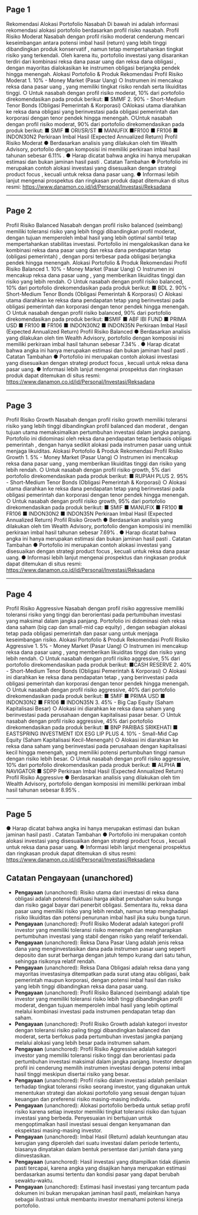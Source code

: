 
## Page 1

Rekomendasi Alokasi Portofolio Nasabah  Di bawah ini adalah informasi rekomendasi alokasi portofolio berdasarkan profil risiko nasabah.   Profil Risiko Moderat  Nasabah dengan profil risiko  moderat  cenderung mencari keseimbangan antara  potensi imbal  hasil (return) yang lebih tinggi dibandingkan produk konservatif , namun tetap  mempertahankan tingkat risiko yang terkendali. Oleh karena itu, portofolio investasi yang  disarankan terdiri dari kombinasi  reksa dana pasar uang dan reksa dana obligasi , dengan  mayoritas dialokasikan ke instrumen obligasi berjangka pendek hingga menengah.  Alokasi Portofolio & Produk Rekomendasi Profil Risiko Moderat  1.​  10% - Money Market (Pasar Uang)  ○​ Instrumen ini mencakup  reksa dana pasar uang , yang memiliki tingkat risiko  rendah serta likuiditas tinggi.  ○​  Untuk nasabah dengan profil risiko moderat, 10% dari portofolio  direkomendasikan pada produk berikut:  ■​  SMMF  2.​  90% - Short-Medium Tenor Bonds (Obligasi Pemerintah & Korporasi)  ○​ Alokasi utama diarahkan ke  reksa dana obligasi  yang berinvestasi pada  obligasi pemerintah dan korporasi dengan tenor pendek hingga menengah.  ○​  Untuk nasabah dengan profil risiko moderat, 90% dari portofolio  direkomendasikan pada produk berikut:  ■​  SMIF  ■​  ORI/SR/ST  ■​  MANUFIX  ■​  FR100  ■​  FR106  ■​  INDON30N2  Perkiraan Imbal Hasil (Expected Annualized Return) Profil Risiko Moderat  ●​ Berdasarkan analisis yang dilakukan oleh tim Wealth Advisory, portofolio dengan  komposisi ini memiliki  perkiraan imbal hasil tahunan sebesar 6.11% .  ●​ Harap dicatat bahwa angka ini hanya merupakan estimasi dan  bukan jaminan hasil  pasti .  Catatan Tambahan  ●​ Portofolio ini merupakan contoh alokasi investasi yang disesuaikan dengan strategi  product focus , kecuali untuk reksa dana pasar uang.  ●​ Informasi lebih lanjut mengenai prospektus dan ringkasan produk dapat ditemukan di  situs resmi:  https://www.danamon.co.id/id/Personal/Investasi/Reksadana


---


## Page 2

Profil Risiko Balanced  Nasabah dengan profil risiko  balanced  (seimbang) memiliki toleransi risiko yang lebih tinggi  dibandingkan profil moderat, dengan tujuan memperoleh  imbal hasil yang lebih optimal sambil tetap mempertahankan stabilitas investasi. Portofolio ini mengalokasikan dana ke  kombinasi  reksa dana pasar uang dan reksa dana pendapatan tetap (obligasi pemerintah) ,  dengan porsi terbesar pada obligasi berjangka pendek hingga menengah.  Alokasi Portofolio & Produk Rekomendasi Profil Risiko Balanced  1.​  10% - Money Market (Pasar Uang)  ○​ Instrumen ini mencakup  reksa dana pasar uang , yang memberikan likuiditas  tinggi dan risiko yang lebih rendah.  ○​  Untuk nasabah dengan profil risiko balanced, 10% dari portofolio  direkomendasikan pada produk berikut:  ■​  BDL  2.​  90% - Short-Medium Tenor Bonds (Obligasi Pemerintah & Korporasi)  ○​ Alokasi utama diarahkan ke  reksa dana pendapatan tetap  yang berinvestasi  pada obligasi pemerintah dan korporasi dengan tenor pendek hingga menengah.  ○​  Untuk nasabah dengan profil risiko balanced, 90% dari portofolio  direkomendasikan pada produk berikut:  ■​  SMIF  ■​  ABF IBI FUND  ■​  PRIMA USD  ■​  FR100  ■​  FR106  ■​  INDON30N2  ■​  INDON35N  Perkiraan Imbal Hasil (Expected Annualized Return) Profil Risiko Balanced  ●​ Berdasarkan analisis yang dilakukan oleh tim Wealth Advisory, portofolio dengan  komposisi ini memiliki  perkiraan imbal hasil tahunan sebesar 7.34% .  ●​ Harap dicatat bahwa angka ini hanya merupakan estimasi dan  bukan jaminan hasil  pasti .  Catatan Tambahan  ●​ Portofolio ini merupakan contoh alokasi investasi yang disesuaikan dengan strategi  product focus , kecuali untuk reksa dana pasar uang.  ●​ Informasi lebih lanjut mengenai prospektus dan ringkasan produk dapat ditemukan di  situs resmi:  https://www.danamon.co.id/id/Personal/Investasi/Reksadana


---


## Page 3

Profil Risiko Growth  Nasabah dengan profil risiko  growth  memiliki toleransi risiko yang lebih tinggi dibandingkan  profil  balanced  dan  moderat , dengan tujuan utama  memaksimalkan pertumbuhan investasi dalam jangka panjang. Portofolio ini didominasi oleh  reksa dana pendapatan tetap berbasis  obligasi pemerintah , dengan hanya sedikit alokasi pada instrumen pasar uang untuk menjaga  likuiditas.  Alokasi Portofolio & Produk Rekomendasi Profil Risiko Growth  1.​  5% - Money Market (Pasar Uang)  ○​ Instrumen ini mencakup  reksa dana pasar uang , yang memberikan likuiditas  tinggi dan risiko yang lebih rendah.  ○​  Untuk nasabah dengan profil risiko growth, 5% dari portofolio  direkomendasikan pada produk berikut:  ■​  RUPIAH PLUS  2.​  95% - Short-Medium Tenor Bonds (Obligasi Pemerintah & Korporasi)  ○​ Alokasi utama diarahkan ke  reksa dana pendapatan tetap  yang berinvestasi  pada obligasi pemerintah dan korporasi dengan tenor pendek hingga menengah.  ○​  Untuk nasabah dengan profil risiko growth, 95% dari portofolio  direkomendasikan pada produk berikut:  ■​  SMIF  ■​  MANUFIX  ■​  FR100  ■​  FR106  ■​  INDON30N2  ■​  INDON35N  Perkiraan Imbal Hasil (Expected Annualized Return) Profil Risiko Growth  ●​ Berdasarkan analisis yang dilakukan oleh tim Wealth Advisory, portofolio dengan  komposisi ini memiliki  perkiraan imbal hasil tahunan sebesar 7.69% .  ●​ Harap dicatat bahwa angka ini hanya merupakan estimasi dan  bukan jaminan hasil  pasti .  Catatan Tambahan  ●​ Portofolio ini merupakan contoh alokasi investasi yang disesuaikan dengan strategi  product focus , kecuali untuk reksa dana pasar uang.  ●​ Informasi lebih lanjut mengenai prospektus dan ringkasan produk dapat ditemukan di  situs resmi:  https://www.danamon.co.id/id/Personal/Investasi/Reksadana


---


## Page 4

Profil Risiko Aggressive  Nasabah dengan profil risiko  aggressive  memiliki toleransi risiko yang tinggi dan berorientasi  pada  pertumbuhan investasi yang maksimal  dalam jangka panjang. Portofolio ini didominasi  oleh  reksa dana saham (big cap dan small-mid cap equity) , dengan sebagian alokasi tetap  pada  obligasi pemerintah dan pasar uang  untuk menjaga keseimbangan risiko.  Alokasi Portofolio & Produk Rekomendasi Profil Risiko Aggressive  1.​  5% - Money Market (Pasar Uang)  ○​ Instrumen ini mencakup  reksa dana pasar uang , yang memberikan likuiditas  tinggi dan risiko yang lebih rendah.  ○​  Untuk nasabah dengan profil risiko aggressive, 5% dari portofolio  direkomendasikan pada produk berikut:  ■​  CASH RESERVE  2.​  40% - Short-Medium Tenor Bonds (Obligasi Pemerintah & Korporasi)  ○​ Alokasi ini diarahkan ke  reksa dana pendapatan tetap , yang berinvestasi pada  obligasi pemerintah dan korporasi dengan tenor pendek hingga menengah.  ○​  Untuk nasabah dengan profil risiko aggressive, 40% dari portofolio  direkomendasikan pada produk berikut:  ■​  SMIF  ■​  PRIMA USD  ■​  INDON30N2  ■​  FR106  ■​  INDON35N  3.​  45% - Big Cap Equity (Saham Kapitalisasi Besar)  ○​ Alokasi ini diarahkan ke  reksa dana saham  yang berinvestasi pada perusahaan  dengan kapitalisasi pasar besar.  ○​  Untuk nasabah dengan profil risiko aggressive, 45% dari portofolio  direkomendasikan pada produk berikut:  ■​  BNP PARIBAS SRIKEHATI  ■​  EASTSPRING INVESTMENT IDX ESG LIP PLUS  4.​  10% - Small-Mid Cap Equity (Saham Kapitalisasi Kecil-Menengah)  ○​ Alokasi ini diarahkan ke  reksa dana saham  yang berinvestasi pada perusahaan  dengan kapitalisasi kecil hingga menengah, yang memiliki potensi pertumbuhan  tinggi namun dengan risiko lebih besar.  ○​  Untuk nasabah dengan profil risiko aggressive, 10% dari portofolio  direkomendasikan pada produk berikut:  ■​  ALPHA  ■​  NAVIGATOR  ■​  SDPP  Perkiraan Imbal Hasil (Expected Annualized Return) Profil Risiko Aggressive  ●​ Berdasarkan analisis yang dilakukan oleh tim Wealth Advisory, portofolio dengan  komposisi ini memiliki  perkiraan imbal hasil tahunan sebesar 8.95% . 


---


## Page 5

●​ Harap dicatat bahwa angka ini hanya merupakan estimasi dan  bukan jaminan hasil  pasti .  Catatan Tambahan  ●​ Portofolio ini merupakan contoh alokasi investasi yang disesuaikan dengan strategi  product focus , kecuali untuk reksa dana pasar uang.  ●​ Informasi lebih lanjut mengenai prospektus dan ringkasan produk dapat ditemukan di  situs resmi:  https://www.danamon.co.id/id/Personal/Investasi/Reksadana


## Catatan Pengayaan (unanchored)

- **Pengayaan** (unanchored): Risiko utama dari investasi di reksa dana obligasi adalah potensi fluktuasi harga akibat perubahan suku bunga dan risiko gagal bayar dari penerbit obligasi. Sementara itu, reksa dana pasar uang memiliki risiko yang lebih rendah, namun tetap menghadapi risiko likuiditas dan potensi penurunan imbal hasil jika suku bunga turun.
- **Pengayaan** (unanchored): Profil Risiko Moderat adalah kategori profil investor yang memiliki toleransi risiko menengah dan mengharapkan pertumbuhan investasi yang stabil dengan risiko yang relatif terkendali.
- **Pengayaan** (unanchored): Reksa Dana Pasar Uang adalah jenis reksa dana yang menginvestasikan dana pada instrumen pasar uang seperti deposito dan surat berharga dengan jatuh tempo kurang dari satu tahun, sehingga risikonya relatif rendah.
- **Pengayaan** (unanchored): Reksa Dana Obligasi adalah reksa dana yang mayoritas investasinya ditempatkan pada surat utang atau obligasi, baik pemerintah maupun korporasi, dengan potensi imbal hasil dan risiko yang lebih tinggi dibandingkan reksa dana pasar uang.
- **Pengayaan** (unanchored): Profil Risiko Balanced (seimbang) adalah tipe investor yang memiliki toleransi risiko lebih tinggi dibandingkan profil moderat, dengan tujuan memperoleh imbal hasil yang lebih optimal melalui kombinasi investasi pada instrumen pendapatan tetap dan saham.
- **Pengayaan** (unanchored): Profil Risiko Growth adalah kategori investor dengan toleransi risiko paling tinggi dibandingkan balanced dan moderat, serta berfokus pada pertumbuhan investasi jangka panjang melalui alokasi yang lebih besar pada instrumen saham.
- **Pengayaan** (unanchored): Profil Risiko Aggressive adalah kategori investor yang memiliki toleransi risiko tinggi dan berorientasi pada pertumbuhan investasi maksimal dalam jangka panjang. Investor dengan profil ini cenderung memilih instrumen investasi dengan potensi imbal hasil tinggi meskipun disertai risiko yang besar.
- **Pengayaan** (unanchored): Profil risiko dalam investasi adalah penilaian terhadap tingkat toleransi risiko seorang investor, yang digunakan untuk menentukan strategi dan alokasi portofolio yang sesuai dengan tujuan keuangan dan preferensi risiko masing-masing individu.
- **Pengayaan** (unanchored): Alokasi portofolio berbeda untuk setiap profil risiko karena setiap investor memiliki tingkat toleransi risiko dan tujuan investasi yang berbeda. Penyesuaian ini bertujuan untuk mengoptimalkan hasil investasi sesuai dengan kenyamanan dan ekspektasi masing-masing investor.
- **Pengayaan** (unanchored): Imbal Hasil (Return) adalah keuntungan atau kerugian yang diperoleh dari suatu investasi dalam periode tertentu, biasanya dinyatakan dalam bentuk persentase dari jumlah dana yang diinvestasikan.
- **Pengayaan** (unanchored): Hasil investasi yang ditampilkan tidak dijamin pasti tercapai, karena angka yang disajikan hanya merupakan estimasi berdasarkan asumsi tertentu dan kondisi pasar yang dapat berubah sewaktu-waktu.
- **Pengayaan** (unanchored): Estimasi hasil investasi yang tercantum pada dokumen ini bukan merupakan jaminan hasil pasti, melainkan hanya sebagai ilustrasi untuk membantu investor memahami potensi kinerja portofolio.